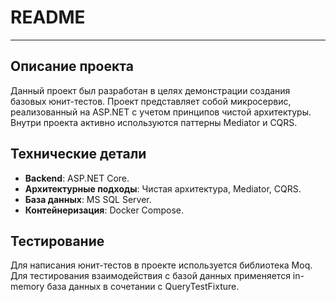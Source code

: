 # README

---

## Описание проекта

Данный проект был разработан в целях демонстрации создания базовых юнит-тестов. Проект представляет собой микросервис, реализованный на ASP.NET с учетом принципов чистой архитектуры. Внутри проекта активно используются паттерны Mediator и CQRS.

## Технические детали

- **Backend**: ASP.NET Core.
- **Архитектурные подходы**: Чистая архитектура, Mediator, CQRS.
- **База данных**: MS SQL Server.
- **Контейнеризация**: Docker Compose.

## Тестирование

Для написания юнит-тестов в проекте используется библиотека Moq. Для тестирования взаимодействия с базой данных применяется in-memory база данных в сочетании с QueryTestFixture.
